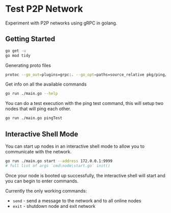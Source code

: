 # Test P2P Network

Experiment with P2P networks using gRPC in golang.

## Getting Started

```bash
go get -u
go mod tidy
```

Generating proto files

```bash
protoc --go_out=plugins=grpc:. --go_opt=paths=source_relative pkg/ping/ping.proto
```

Get info on all the available commands

```sh
go run ./main.go --help

```

You can do a test execution with the ping test command, this will setup two nodes that will ping each other.

```sh
go run ./main.go pingTest

```

## Interactive Shell Mode

You can start up nodes in an interactive shell mode to allow you to communicate with the network.

```sh
go run ./main.go start --address 172.0.0.1:9999
# full list of args `cmd\node\start.go` init()
```

Once your node is booted up successfully, the interactive shell will start and you can begin to enter commands.

Currently the only working commands:

- `send` - send a message to the network and to all online nodes
- `exit` - shutdown node and exit network
